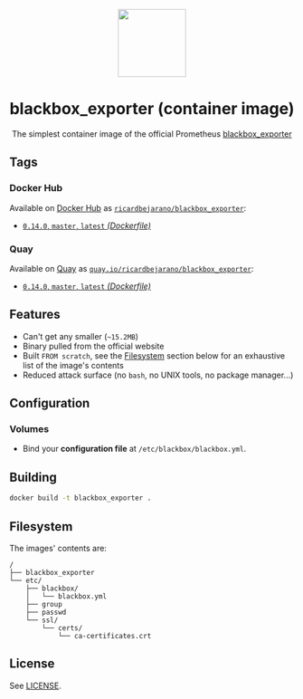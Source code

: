 <p align=center><img src=https://emojipedia-us.s3.dualstack.us-west-1.amazonaws.com/thumbs/320/apple/198/fire-extinguisher_1f9ef.png width=120px></p>
<h1 align=center>blackbox_exporter (container image)</h1>
<p align=center>The simplest container image of the official Prometheus <a href=https://github.com/prometheus/blackbox_exporter>blackbox_exporter</a></p>


## Tags

### Docker Hub

Available on [Docker Hub](https://hub.docker.com) as [`ricardbejarano/blackbox_exporter`](https://hub.docker.com/r/ricardbejarano/blackbox_exporter):

- [`0.14.0`, `master`, `latest` *(Dockerfile)*](https://github.com/ricardbejarano/blackbox_exporter/blob/master/Dockerfile)

### Quay

Available on [Quay](https://quay.io) as [`quay.io/ricardbejarano/blackbox_exporter`](https://quay.io/repository/ricardbejarano/blackbox_exporter):

- [`0.14.0`, `master`, `latest` *(Dockerfile)*](https://github.com/ricardbejarano/blackbox_exporter/blob/master/Dockerfile)


## Features

* Can't get any smaller (`~15.2MB`)
* Binary pulled from the official website
* Built `FROM scratch`, see the [Filesystem](#Filesystem) section below for an exhaustive list of the image's contents
* Reduced attack surface (no `bash`, no UNIX tools, no package manager...)


## Configuration

### Volumes

- Bind your **configuration file** at `/etc/blackbox/blackbox.yml`.


## Building

```bash
docker build -t blackbox_exporter .
```


## Filesystem

The images' contents are:

```
/
├── blackbox_exporter
└── etc/
    ├── blackbox/
    │   └── blackbox.yml
    ├── group
    ├── passwd
    └── ssl/
        └── certs/
            └── ca-certificates.crt
```


## License

See [LICENSE](https://github.com/ricardbejarano/blackbox_exporter/blob/master/LICENSE).
